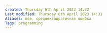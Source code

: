 ```yaml
---
created: Thursday 6th April 2023 14:32
Last modified: Thursday 6th April 2023 14:31
Aliases: mse, среднеквадратичная ошибка
Tags: programming
---
```


